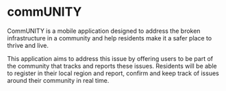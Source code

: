 # commUNITY

CommUNITY is a mobile application designed to address the broken infrastructure in a community and help residents make it a safer place to thrive and live.

This application aims to address this issue by offering users to be part of the community that tracks and reports these issues. Residents will be able to register in their local region and report, confirm and keep track of issues around their community in real time.


